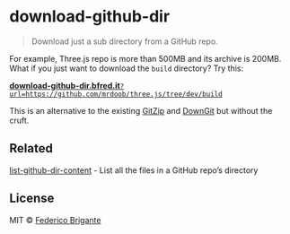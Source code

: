 # download-github-dir

> Download just a sub directory from a GitHub repo.

For example, Three.js repo is more than 500MB and its archive is 200MB. What if you just want to download the `build` directory? Try this:

[**download-github-dir.bfred.it**`?url=https://github.com/mrdoob/three.js/tree/dev/build`](https://download-github-dir.bfred.it/?url=https://github.com/mrdoob/three.js/tree/dev/build)

This is an alternative to the existing [GitZip](https://kinolien.github.io/gitzip/) and [DownGit](https://minhaskamal.github.io/DownGit/) but without the cruft.


## Related

[list-github-dir-content](https://github.com/bfred-it/list-github-dir-content) - List all the files in a GitHub repo’s directory


## License

MIT © [Federico Brigante](http://twitter.com/bfred_it)
